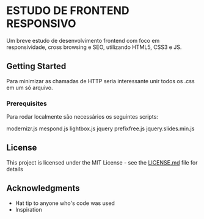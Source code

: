 # ESTUDO DE FRONTEND RESPONSIVO

Um breve estudo de desenvolvimento frontend com foco em responsividade, cross browsing e SEO, utilizando HTML5, CSS3 e JS.

## Getting Started

Para minimizar as chamadas de HTTP seria interessante unir todos os .css em um só arquivo.

### Prerequisites

Para rodar localmente são necessários os seguintes scripts:

modernizr.js
mespond.js
lightbox.js
jquery
prefixfree.js
jquery.slides.min.js

## License

This project is licensed under the MIT License - see the [LICENSE.md](LICENSE.md) file for details

## Acknowledgments

* Hat tip to anyone who's code was used
* Inspiration

